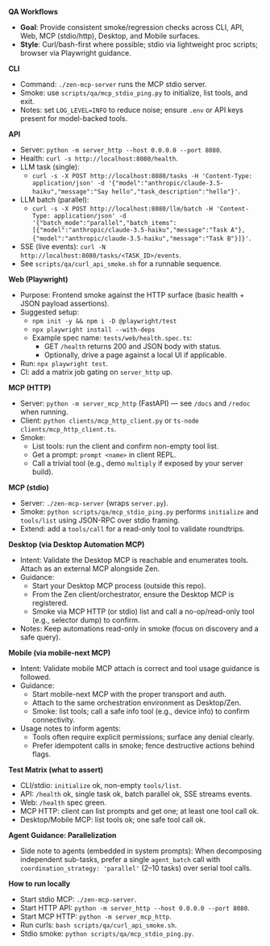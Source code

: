 **QA Workflows**
- **Goal**: Provide consistent smoke/regression checks across CLI, API, Web, MCP (stdio/http), Desktop, and Mobile surfaces.
- **Style**: Curl/bash-first where possible; stdio via lightweight proc scripts; browser via Playwright guidance.

**CLI**
- Command: `./zen-mcp-server` runs the MCP stdio server.
- Smoke: use `scripts/qa/mcp_stdio_ping.py` to initialize, list tools, and exit.
- Notes: set `LOG_LEVEL=INFO` to reduce noise; ensure `.env` or API keys present for model-backed tools.

**API**
- Server: `python -m server_http --host 0.0.0.0 --port 8080`.
- Health: `curl -s http://localhost:8080/health`.
- LLM task (single):
  - `curl -s -X POST http://localhost:8080/tasks -H 'Content-Type: application/json' -d '{"model":"anthropic/claude-3.5-haiku","message":"Say hello","task_description":"hello"}'`.
- LLM batch (parallel):
  - `curl -s -X POST http://localhost:8080/llm/batch -H 'Content-Type: application/json' -d '{"batch_mode":"parallel","batch_items":[{"model":"anthropic/claude-3.5-haiku","message":"Task A"},{"model":"anthropic/claude-3.5-haiku","message":"Task B"}]}'`.
- SSE (live events): `curl -N http://localhost:8080/tasks/<TASK_ID>/events`.
- See `scripts/qa/curl_api_smoke.sh` for a runnable sequence.

**Web (Playwright)**
- Purpose: Frontend smoke against the HTTP surface (basic health + JSON payload assertions).
- Suggested setup:
  - `npm init -y && npm i -D @playwright/test`
  - `npx playwright install --with-deps`
  - Example spec name: `tests/web/health.spec.ts`:
    - GET `/health` returns 200 and JSON body with status.
    - Optionally, drive a page against a local UI if applicable.
- Run: `npx playwright test`.
- CI: add a matrix job gating on `server_http` up.

**MCP (HTTP)**
- Server: `python -m server_mcp_http` (FastAPI) — see `/docs` and `/redoc` when running.
- Client: `python clients/mcp_http_client.py` or `ts-node clients/mcp_http_client.ts`.
- Smoke:
  - List tools: run the client and confirm non-empty tool list.
  - Get a prompt: `prompt <name>` in client REPL.
  - Call a trivial tool (e.g., demo `multiply` if exposed by your server build).

**MCP (stdio)**
- Server: `./zen-mcp-server` (wraps `server.py`).
- Smoke: `python scripts/qa/mcp_stdio_ping.py` performs `initialize` and `tools/list` using JSON-RPC over stdio framing.
- Extend: add a `tools/call` for a read-only tool to validate roundtrips.

**Desktop (via Desktop Automation MCP)**
- Intent: Validate the Desktop MCP is reachable and enumerates tools. Attach as an external MCP alongside Zen.
- Guidance:
  - Start your Desktop MCP process (outside this repo).
  - From the Zen client/orchestrator, ensure the Desktop MCP is registered.
  - Smoke via MCP HTTP (or stdio) list and call a no-op/read-only tool (e.g., selector dump) to confirm.
- Notes: Keep automations read-only in smoke (focus on discovery and a safe query).

**Mobile (via mobile-next MCP)**
- Intent: Validate mobile MCP attach is correct and tool usage guidance is followed.
- Guidance:
  - Start mobile-next MCP with the proper transport and auth.
  - Attach to the same orchestration environment as Desktop/Zen.
  - Smoke: list tools; call a safe info tool (e.g., device info) to confirm connectivity.
- Usage notes to inform agents:
  - Tools often require explicit permissions; surface any denial clearly.
  - Prefer idempotent calls in smoke; fence destructive actions behind flags.

**Test Matrix (what to assert)**
- CLI/stdio: `initialize` ok, non-empty `tools/list`.
- API: `/health` ok, single task ok, batch parallel ok, SSE streams events.
- Web: `/health` spec green.
- MCP HTTP: client can list prompts and get one; at least one tool call ok.
- Desktop/Mobile MCP: list tools ok; one safe tool call ok.

**Agent Guidance: Parallelization**
- Side note to agents (embedded in system prompts): When decomposing independent sub-tasks, prefer a single `agent_batch` call with `coordination_strategy: 'parallel'` (2–10 tasks) over serial tool calls.

**How to run locally**
- Start stdio MCP: `./zen-mcp-server`.
- Start HTTP API: `python -m server_http --host 0.0.0.0 --port 8080`.
- Start MCP HTTP: `python -m server_mcp_http`.
- Run curls: `bash scripts/qa/curl_api_smoke.sh`.
- Stdio smoke: `python scripts/qa/mcp_stdio_ping.py`.
